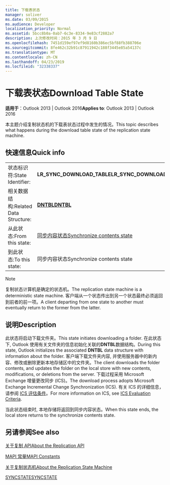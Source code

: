 ```yaml
---
title: 下载表状态
manager: soliver
ms.date: 03/09/2015
ms.audience: Developer
localization_priority: Normal
ms.assetid: 5bcc8b0a-0ab7-6c3e-8334-9e83cf2882a7
description: 上次修改时间：2015 年 3 月 9 日
ms.openlocfilehash: 7451d159ef97ef9d8160b386ec5bf88fb388706e
ms.sourcegitcommit: 8fe462c32b91c87911942c188f3445e85a54137c
ms.translationtype: MT
ms.contentlocale: zh-CN
ms.lasthandoff: 04/23/2019
ms.locfileid: "32338337"
---
```

# <a name="download-table-state"></a><span data-ttu-id="3e0a2-103">下载表状态</span><span class="sxs-lookup"><span data-stu-id="3e0a2-103">Download Table State</span></span>

  
  
<span data-ttu-id="3e0a2-104">**适用于**：Outlook 2013 | Outlook 2016</span><span class="sxs-lookup"><span data-stu-id="3e0a2-104">**Applies to**: Outlook 2013 | Outlook 2016</span></span> 
  
 <span data-ttu-id="3e0a2-105">本主题介绍复制状态机的下载表状态过程中发生的情况。</span><span class="sxs-lookup"><span data-stu-id="3e0a2-105">This topic describes what happens during the download table state of the replication state machine.</span></span> 
  
## <a name="quick-info"></a><span data-ttu-id="3e0a2-106">快速信息</span><span class="sxs-lookup"><span data-stu-id="3e0a2-106">Quick info</span></span>

|||
|:-----|:-----|
|<span data-ttu-id="3e0a2-107">状态标识符:</span><span class="sxs-lookup"><span data-stu-id="3e0a2-107">State Identifier:</span></span>  <br/> |<span data-ttu-id="3e0a2-108">**LR_SYNC_DOWNLOAD_TABLE**</span><span class="sxs-lookup"><span data-stu-id="3e0a2-108">**LR_SYNC_DOWNLOAD_TABLE**</span></span> <br/> |
|<span data-ttu-id="3e0a2-109">相关数据结构:</span><span class="sxs-lookup"><span data-stu-id="3e0a2-109">Related Data Structure:</span></span>  <br/> |<span data-ttu-id="3e0a2-110">**[DNTBL](dntbl.md)**</span><span class="sxs-lookup"><span data-stu-id="3e0a2-110">**[DNTBL](dntbl.md)**</span></span> <br/> |
|<span data-ttu-id="3e0a2-111">从此状态:</span><span class="sxs-lookup"><span data-stu-id="3e0a2-111">From this state:</span></span>  <br/> |[<span data-ttu-id="3e0a2-112">同步内容状态</span><span class="sxs-lookup"><span data-stu-id="3e0a2-112">Synchronize contents state</span></span>](synchronize-contents-state.md) <br/> |
|<span data-ttu-id="3e0a2-113">到此状态:</span><span class="sxs-lookup"><span data-stu-id="3e0a2-113">To this state:</span></span>  <br/> |<span data-ttu-id="3e0a2-114">同步内容状态</span><span class="sxs-lookup"><span data-stu-id="3e0a2-114">Synchronize contents state</span></span>  <br/> |
   
> [!NOTE]
> <span data-ttu-id="3e0a2-115">复制状态计算机是确定的状态机。</span><span class="sxs-lookup"><span data-stu-id="3e0a2-115">The replication state machine is a deterministic state machine.</span></span> <span data-ttu-id="3e0a2-116">客户端从一个状态传出到另一个状态最终必须返回到前者的前一项。</span><span class="sxs-lookup"><span data-stu-id="3e0a2-116">A client departing from one state to another must eventually return to the former from the latter.</span></span> 
  
## <a name="description"></a><span data-ttu-id="3e0a2-117">说明</span><span class="sxs-lookup"><span data-stu-id="3e0a2-117">Description</span></span>

<span data-ttu-id="3e0a2-118">此状态将启动下载文件夹。</span><span class="sxs-lookup"><span data-stu-id="3e0a2-118">This state initiates downloading a folder.</span></span> <span data-ttu-id="3e0a2-119">在此状态下, Outlook 使用有关文件夹的信息初始化关联的**DNTBL**数据结构。</span><span class="sxs-lookup"><span data-stu-id="3e0a2-119">During this state, Outlook initializes the associated **DNTBL** data structure with information about the folder.</span></span> <span data-ttu-id="3e0a2-120">客户端下载文件夹内容, 并使用服务器中的新内容、修改或删除更新本地存储区中的文件夹。</span><span class="sxs-lookup"><span data-stu-id="3e0a2-120">The client downloads the folder contents, and updates the folder on the local store with new contents, modifications, or deletions from the server.</span></span> <span data-ttu-id="3e0a2-121">下载过程采用 Microsoft Exchange 增量更改同步 (ICS)。</span><span class="sxs-lookup"><span data-stu-id="3e0a2-121">The download process adopts Microsoft Exchange Incremental Change Synchronization (ICS).</span></span> <span data-ttu-id="3e0a2-122">有关 ICS 的详细信息，请参阅 [ICS 评估条件](https://msdn.microsoft.com/library/aa579252%28EXCHG.80%29.aspx)。</span><span class="sxs-lookup"><span data-stu-id="3e0a2-122">For more information on ICS, see [ICS Evaluation Criteria](https://msdn.microsoft.com/library/aa579252%28EXCHG.80%29.aspx).</span></span>
  
<span data-ttu-id="3e0a2-123">当此状态结束时, 本地存储将返回到同步内容状态。</span><span class="sxs-lookup"><span data-stu-id="3e0a2-123">When this state ends, the local store returns to the synchronize contents state.</span></span>
  
## <a name="see-also"></a><span data-ttu-id="3e0a2-124">另请参阅</span><span class="sxs-lookup"><span data-stu-id="3e0a2-124">See also</span></span>



[<span data-ttu-id="3e0a2-125">关于复制 API</span><span class="sxs-lookup"><span data-stu-id="3e0a2-125">About the Replication API</span></span>](about-the-replication-api.md)
  
[<span data-ttu-id="3e0a2-126">MAPI 常量</span><span class="sxs-lookup"><span data-stu-id="3e0a2-126">MAPI Constants</span></span>](mapi-constants.md)
  
[<span data-ttu-id="3e0a2-127">关于复制状态机</span><span class="sxs-lookup"><span data-stu-id="3e0a2-127">About the Replication State Machine</span></span>](about-the-replication-state-machine.md)
  
[<span data-ttu-id="3e0a2-128">SYNCSTATE</span><span class="sxs-lookup"><span data-stu-id="3e0a2-128">SYNCSTATE</span></span>](syncstate.md)

